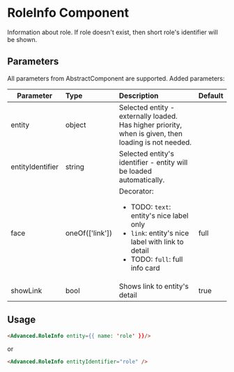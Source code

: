 # RoleInfo Component

Information about role. If role doesn't exist, then short role's identifier will be shown.

## Parameters

All parameters from AbstractComponent are supported. Added parameters:

| Parameter | Type | Description | Default  |
| --- | :--- | :--- | :--- |
| entity | object  |  Selected entity - externally loaded.  Has higher priority, when is given, then loading is not needed. |  |
| entityIdentifier | string  |  Selected entity's identifier - entity will be loaded automatically.  |  |
| face | oneOf(['link'])  |  Decorator: <ul><li>TODO:  `text`: entity's nice label only</li><li>`link`: entity's nice label with link to detail</li><li>TODO: `full`: full info card</li></ul>  |  full |
| showLink | bool | Shows link to entity's detail | true |


## Usage

```html
<Advanced.RoleInfo entity={{ name: 'role' }}/>
```

or

```html
<Advanced.RoleInfo entityIdentifier="role" />
```
